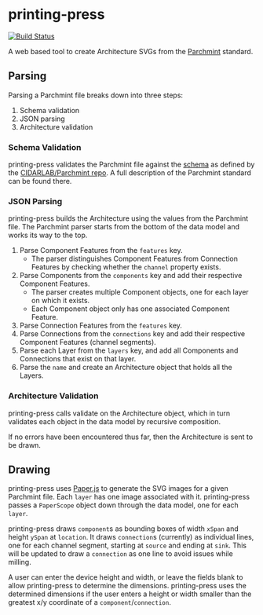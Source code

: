 # printing-press

[![Build Status](https://travis-ci.com/brrcrites/printing-press.svg?branch=master)](https://travis-ci.com/brrcrites/printing-press)

A web based tool to create Architecture SVGs from the
[Parchmint](https://github.com/CIDARLAB/Parchmint) standard.

## Parsing
Parsing a Parchmint file breaks down into three steps:
1. Schema validation
2. JSON parsing
3. Architecture validation

### Schema Validation
printing-press validates the Parchmint file against the
[schema](https://github.com/CIDARLAB/Parchmint/blob/master/schema.json)
as defined by the [CIDARLAB/Parchmint repo](https://github.com/CIDARLAB/Parchmint).
A full description of the Parchmint standard can be found there.

### JSON Parsing
printing-press builds the Architecture using the values from the
Parchmint file. The Parchmint parser starts from the bottom of the data
model and works its way to the top.
1. Parse Component Features from the `features` key.
    * The parser distinguishes Component Features from  Connection Features
        by checking whether the `channel` property exists.
2. Parse Components from the `components` key and add their respective
    Component Features.
    * The parser creates multiple Component objects, one for each layer on
        which it exists.
    * Each Component object only has one associated Component Feature.
3. Parse Connection Features from the `features` key.
4. Parse Connections from the `connections` key and add their respective
    Component Features (channel segments).
5. Parse each Layer from the `layers` key, and add all Components and
    Connections that exist on that layer.
6. Parse the `name` and create an Architecture object that holds
    all the Layers.
    
### Architecture Validation
printing-press calls validate on the Architecture object, which in turn
validates each object in the data model by recursive composition.

If no errors have been encountered thus far, then the Architecture is sent to
be drawn.
    
## Drawing
printing-press uses [Paper.js](http://paperjs.org) to generate the SVG images for
a given Parchmint file. Each `layer` has one image associated with it.
printing-press passes a `PaperScope` object down through the data model, one for
each `layer`.

printing-press draws `component`s as bounding boxes of width `xSpan` and height
`ySpan` at `location`. It draws `connection`s (currently) as individual lines,
one for each channel segment, starting at `source` and ending at `sink`. This
will be updated to draw a `connection` as one line to avoid issues while milling.

A user can enter the device height and width, or leave the fields blank to
allow printing-press to determine the dimensions. printing-press uses the
determined dimensions if the user enters a height or width smaller than the
greatest x/y coordinate of a `component`/`connection`.

